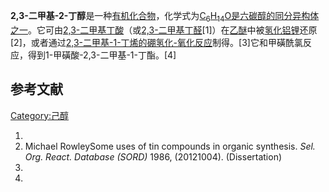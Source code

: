 **2,3-二甲基-2-丁醇**是一种[有机化合物](../Page/有机化合物.md "wikilink")，化学式为[C<sub>6</sub>H<sub>14</sub>O是](https://zh.wikipedia.org/wiki/C6H14O "wikilink")[六碳醇的同分异构体之一](../Page/己醇.md "wikilink")。它可由[2,3-二甲基丁酸](https://zh.wikipedia.org/wiki/2,3-二甲基丁酸 "wikilink")（或[2,3-二甲基丁醛](https://zh.wikipedia.org/wiki/2,3-二甲基丁醛 "wikilink")\[1\]）在[乙醚](../Page/乙醚.md "wikilink")中被[氢化铝锂](../Page/氢化铝锂.md "wikilink")还原\[2\]，或者通过[2,3-二甲基-1-丁烯的](https://zh.wikipedia.org/wiki/2,3-二甲基-1-丁烯 "wikilink")[硼氢化-氧化反应](../Page/硼氢化-氧化反应.md "wikilink")制得。\[3\]它和甲磺酰氯反应，得到1-甲磺酸-2,3-二甲基-1-丁酯。\[4\]

## 参考文献

[Category:己醇](https://zh.wikipedia.org/wiki/Category:己醇 "wikilink")

1.
2.  Michael RowleySome uses of tin compounds in organic synthesis. *Sel. Org. React. Database (SORD)* 1986, (20121004). (Dissertation)
3.
4.